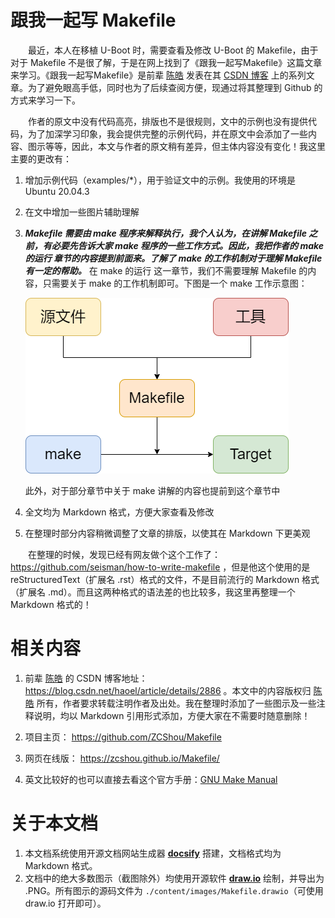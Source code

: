 # 跟我一起写 Makefile
&emsp;&emsp;最近，本人在移植 U-Boot 时，需要查看及修改 U-Boot 的 Makefile，由于对于 Makefile 不是很了解，于是在网上找到了《跟我一起写Makefile》这篇文章来学习。《跟我一起写Makefile》是前辈 [陈皓](https://coolshell.cn/haoel) 发表在其 [CSDN 博客](https://blog.csdn.net/haoel/article/details/2886) 上的系列文章。为了避免眼高手低，同时也为了后续查阅方便，现通过将其整理到 Github 的方式来学习一下。

&emsp;&emsp;作者的原文中没有代码高亮，排版也不是很规则，文中的示例也没有提供代码，为了加深学习印象，我会提供完整的示例代码，并在原文中会添加了一些内容、图示等等，因此，本文与作者的原文稍有差异，但主体内容没有变化！我这里主要的更改有：
1. 增加示例代码（examples/*），用于验证文中的示例。我使用的环境是 Ubuntu 20.04.3
2. 在文中增加一些图片辅助理解
3. ***Makefile 需要由 make 程序来解释执行，我个人认为，在讲解 Makefile 之前，有必要先告诉大家 make 程序的一些工作方式。因此，我把作者的 make 的运行 章节的内容提到前面来。了解了 make 的工作机制对于理解 Makefile 有一定的帮助。*** 在 make 的运行 这一章节，我们不需要理解 Makefile 的内容，只需要关于 make 的工作机制即可。下图是一个 make 工作示意图：

    ![make](./content/images/make.png)

    此外，对于部分章节中关于 make 讲解的内容也提前到这个章节中
4. 全文均为 Markdown 格式，方便大家查看及修改
5. 在整理时部分内容稍微调整了文章的排版，以使其在 Markdown 下更美观

&emsp;&emsp;在整理的时候，发现已经有网友做个这个工作了：https://github.com/seisman/how-to-write-makefile ，但是他这个使用的是 reStructuredText（扩展名 .rst）格式的文件，不是目前流行的 Markdown 格式（扩展名 .md）。而且这两种格式的语法差的也比较多，我这里再整理一个 Markdown 格式的！

# 相关内容
1. 前辈 [陈皓](https://coolshell.cn/haoel) 的 CSDN 博客地址：https://blog.csdn.net/haoel/article/details/2886 。本文中的内容版权归 [陈皓](https://coolshell.cn/haoel) 所有，作者要求转载注明作者及出处。我在整理时添加了一些图示及一些注释说明，均以 Markdown 引用形式添加，方便大家在不需要时随意删除！

2. 项目主页： https://github.com/ZCShou/Makefile

3. 网页在线版： https://zcshou.github.io/Makefile/

4. 英文比较好的也可以直接去看这个官方手册：[GNU Make Manual](https://www.gnu.org/software/make/manual/)

# 关于本文档
1. 本文档系统使用开源文档网站生成器 **[docsify](https://docsify.js.org/#/)** 搭建，文档格式均为 Markdown 格式。
2. 文档中的绝大多数图示（截图除外）均使用开源软件 **[draw.io](https://www.diagrams.net/)** 绘制，并导出为 .PNG。所有图示的源码文件为 `./content/images/Makefile.drawio`（可使用 draw.io 打开即可）。
